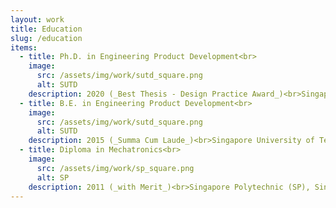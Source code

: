 ```yaml
---
layout: work
title: Education
slug: /education
items:
  - title: Ph.D. in Engineering Product Development<br>
    image:
      src: /assets/img/work/sutd_square.png
      alt: SUTD
    description: 2020 (_Best Thesis - Design Practice Award_)<br>Singapore University of Technology and Design (SUTD), Singapore<br>Thesis - Design, Development and Control of Samara-inspired Autorotating Wings for Aerial Payload Deployment
  - title: B.E. in Engineering Product Development<br>
    image:
      src: /assets/img/work/sutd_square.png
      alt: SUTD
    description: 2015 (_Summa Cum Laude_)<br>Singapore University of Technology and Design (SUTD), Singapore<br>Final Year Project - Long Endurance Multi-Rotor UAV
  - title: Diploma in Mechatronics<br>
    image:
      src: /assets/img/work/sp_square.png
      alt: SP
    description: 2011 (_with Merit_)<br>Singapore Polytechnic (SP), Singapore<br>Final Year Project - Self Bilateral Manipulator to Retain and Improve Upper Limb Functional Capability
---
```

<br />
